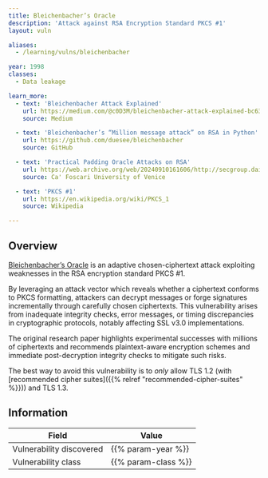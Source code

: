 ```yaml
---
title: Bleichenbacher’s Oracle
description: 'Attack against RSA Encryption Standard PKCS #1'
layout: vuln

aliases:
  - /learning/vulns/bleichenbacher

year: 1998
classes:
  - Data leakage

learn_more:
  - text: 'Bleichenbacher Attack Explained'
    url: https://medium.com/@c0D3M/bleichenbacher-attack-explained-bc630f88ff25
    source: Medium

  - text: 'Bleichenbacher’s “Million message attack” on RSA in Python'
    url: https://github.com/duesee/bleichenbacher
    source: GitHub

  - text: 'Practical Padding Oracle Attacks on RSA'
    url: https://web.archive.org/web/20240910161606/http://secgroup.dais.unive.it/wp-content/uploads/2012/11/Practical-Padding-Oracle-Attacks-on-RSA.html
    source: Ca' Foscari University of Venice

  - text: 'PKCS #1'
    url: https://en.wikipedia.org/wiki/PKCS_1
    source: Wikipedia

---
```


## Overview

[Bleichenbacher’s Oracle] is an adaptive chosen-ciphertext attack exploiting weaknesses in the RSA encryption standard PKCS #1.

By leveraging an attack vector which reveals whether a ciphertext conforms to PKCS formatting, attackers can decrypt messages or forge signatures incrementally through carefully chosen ciphertexts. This vulnerability arises from inadequate integrity checks, error messages, or timing discrepancies in cryptographic protocols, notably affecting SSL v3.0 implementations.

The original research paper highlights experimental successes with millions of ciphertexts and recommends plaintext-aware encryption schemes and immediate post-decryption integrity checks to mitigate such risks.

The best way to avoid this vulnerability is to _only_ allow TLS 1.2 (with [recommended cipher suites]({{% relref "recommended-cipher-suites" %}})) and TLS 1.3.

## Information

| Field                    | Value               |
|--------------------------|---------------------|
| Vulnerability discovered | {{% param-year %}}  |
| Vulnerability class      | {{% param-class %}} |

[Bleichenbacher’s Oracle]: https://web.archive.org/web/20241211201343/https://archiv.infsec.ethz.ch/education/fs08/secsem/Bleichenbacher98.pdf
